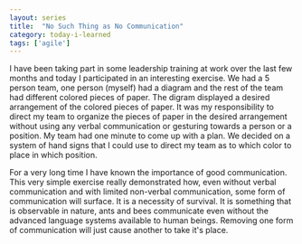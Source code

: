 ```yaml
---
layout: series
title:  "No Such Thing as No Communication"
category: today-i-learned
tags: ['agile']
---
```


I have been taking part in some leadership training at work over the last few months and today I participated in an interesting exercise. We had a 5 person team, one person (myself) had a diagram and the rest of the team had different colored pieces of paper. The digram displayed a desired arrangement of the colored pieces of paper. It was my responsibility to direct my team to organize the pieces of paper in the desired arrangement without using any verbal communication or gesturing towards a person or a position. My team had one minute to come up with a plan. We decided on a system of hand signs that I could use to direct my team as to which color to place in which position.

For a very long time I have known the importance of good communication. This very simple exercise really demonstrated how, even without verbal communication and with limited non-verbal communication, some form of communication will surface. It is a necessity of survival. It is something that is observable in nature, ants and bees communicate even without the advanced language systems available to human beings. Removing one form of communication will just cause another to take it's place.
